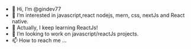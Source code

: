 - 👋 Hi, I’m @gindev77
- 👀 I’m interested in javascript,react nodejs, mern, css, nextJs and React native.
- 🌱 Actually, I keep learning ReactJs!
- 💞️ I’m looking to work on javascript/reactJs projects.
- 📫 How to reach me ...

<!---
gindev77/gindev77 is a ✨ special ✨ repository because its `README.md` (this file) appears on your GitHub profile.
You can click the Preview link to take a look at your changes.
--->
